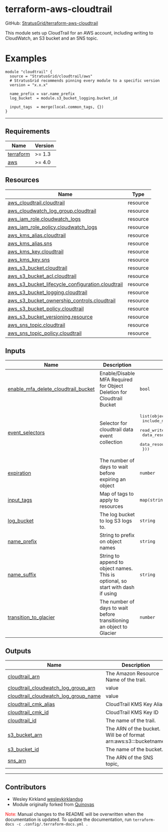 <!-- BEGIN_TF_DOCS -->
# terraform-aws-cloudtrail

GitHub: [StratusGrid/terraform-aws-cloudtrail](https://github.com/StratusGrid/terraform-aws-cloudtrail)

This module sets up CloudTrail for an AWS account, including writing to CloudWatch, an S3 bucket and an SNS topic.

# Examples

```hcl
module "cloudtrail" {
  source = "StratusGrid/cloudtrail/aws"
  # StratusGrid recommends pinning every module to a specific version
  version = "x.x.x"

  name_prefix = var.name_prefix
  log_bucket  = module.s3_bucket_logging.bucket_id

  input_tags  = merge(local.common_tags, {})
}
```

---

## Requirements

| Name | Version |
|------|---------|
| <a name="requirement_terraform"></a> [terraform](#requirement\_terraform) | >= 1.3 |
| <a name="requirement_aws"></a> [aws](#requirement\_aws) | >= 4.0 |

## Resources

| Name | Type |
|------|------|
| [aws_cloudtrail.cloudtrail](https://registry.terraform.io/providers/hashicorp/aws/latest/docs/resources/cloudtrail) | resource |
| [aws_cloudwatch_log_group.cloudtrail](https://registry.terraform.io/providers/hashicorp/aws/latest/docs/resources/cloudwatch_log_group) | resource |
| [aws_iam_role.cloudwatch_logs](https://registry.terraform.io/providers/hashicorp/aws/latest/docs/resources/iam_role) | resource |
| [aws_iam_role_policy.cloudwatch_logs](https://registry.terraform.io/providers/hashicorp/aws/latest/docs/resources/iam_role_policy) | resource |
| [aws_kms_alias.cloudtrail](https://registry.terraform.io/providers/hashicorp/aws/latest/docs/resources/kms_alias) | resource |
| [aws_kms_alias.sns](https://registry.terraform.io/providers/hashicorp/aws/latest/docs/resources/kms_alias) | resource |
| [aws_kms_key.cloudtrail](https://registry.terraform.io/providers/hashicorp/aws/latest/docs/resources/kms_key) | resource |
| [aws_kms_key.sns](https://registry.terraform.io/providers/hashicorp/aws/latest/docs/resources/kms_key) | resource |
| [aws_s3_bucket.cloudtrail](https://registry.terraform.io/providers/hashicorp/aws/latest/docs/resources/s3_bucket) | resource |
| [aws_s3_bucket_acl.cloudtrail](https://registry.terraform.io/providers/hashicorp/aws/latest/docs/resources/s3_bucket_acl) | resource |
| [aws_s3_bucket_lifecycle_configuration.cloudtrail](https://registry.terraform.io/providers/hashicorp/aws/latest/docs/resources/s3_bucket_lifecycle_configuration) | resource |
| [aws_s3_bucket_logging.cloudtrail](https://registry.terraform.io/providers/hashicorp/aws/latest/docs/resources/s3_bucket_logging) | resource |
| [aws_s3_bucket_ownership_controls.cloudtrail](https://registry.terraform.io/providers/hashicorp/aws/latest/docs/resources/s3_bucket_ownership_controls) | resource |
| [aws_s3_bucket_policy.cloudtrail](https://registry.terraform.io/providers/hashicorp/aws/latest/docs/resources/s3_bucket_policy) | resource |
| [aws_s3_bucket_versioning.resource](https://registry.terraform.io/providers/hashicorp/aws/latest/docs/resources/s3_bucket_versioning) | resource |
| [aws_sns_topic.cloudtrail](https://registry.terraform.io/providers/hashicorp/aws/latest/docs/resources/sns_topic) | resource |
| [aws_sns_topic_policy.cloudtrail](https://registry.terraform.io/providers/hashicorp/aws/latest/docs/resources/sns_topic_policy) | resource |

## Inputs

| Name | Description | Type | Default | Required |
|------|-------------|------|---------|:--------:|
| <a name="input_enable_mfa_delete_cloudtrail_bucket"></a> [enable\_mfa\_delete\_cloudtrail\_bucket](#input\_enable\_mfa\_delete\_cloudtrail\_bucket) | Enable/Disable MFA Required for Object Deletion for Cloudtrail Bucket | `bool` | `false` | no |
| <a name="input_event_selectors"></a> [event\_selectors](#input\_event\_selectors) | Selector for cloudtrail data event collection | <pre>list(object({<br>    include_management_events = bool<br>    read_write_type           = string<br>    data_resource_type        = string<br>    data_resource_values      = list(string)<br>  }))</pre> | `[]` | no |
| <a name="input_expiration"></a> [expiration](#input\_expiration) | The number of days to wait before expiring an object | `number` | `2557` | no |
| <a name="input_input_tags"></a> [input\_tags](#input\_input\_tags) | Map of tags to apply to resources | `map(string)` | `{}` | no |
| <a name="input_log_bucket"></a> [log\_bucket](#input\_log\_bucket) | The log bucket to log S3 logs to. | `string` | n/a | yes |
| <a name="input_name_prefix"></a> [name\_prefix](#input\_name\_prefix) | String to prefix on object names | `string` | n/a | yes |
| <a name="input_name_suffix"></a> [name\_suffix](#input\_name\_suffix) | String to append to object names. This is optional, so start with dash if using | `string` | `""` | no |
| <a name="input_transition_to_glacier"></a> [transition\_to\_glacier](#input\_transition\_to\_glacier) | The number of days to wait before transitioning an object to Glacier | `number` | `366` | no |

## Outputs

| Name | Description |
|------|-------------|
| <a name="output_cloudtrail_arn"></a> [cloudtrail\_arn](#output\_cloudtrail\_arn) | The Amazon Resource Name of the trail. |
| <a name="output_cloudtrail_cloudwatch_log_group_arn"></a> [cloudtrail\_cloudwatch\_log\_group\_arn](#output\_cloudtrail\_cloudwatch\_log\_group\_arn) | value |
| <a name="output_cloudtrail_cloudwatch_log_group_name"></a> [cloudtrail\_cloudwatch\_log\_group\_name](#output\_cloudtrail\_cloudwatch\_log\_group\_name) | value |
| <a name="output_cloudtrail_cmk_alias"></a> [cloudtrail\_cmk\_alias](#output\_cloudtrail\_cmk\_alias) | CloudTrail KMS Key Alias |
| <a name="output_cloudtrail_cmk_id"></a> [cloudtrail\_cmk\_id](#output\_cloudtrail\_cmk\_id) | CloudTrail KMS Key ID |
| <a name="output_cloudtrail_id"></a> [cloudtrail\_id](#output\_cloudtrail\_id) | The name of the trail. |
| <a name="output_s3_bucket_arn"></a> [s3\_bucket\_arn](#output\_s3\_bucket\_arn) | The ARN of the bucket. Will be of format arn:aws:s3:::bucketname. |
| <a name="output_s3_bucket_id"></a> [s3\_bucket\_id](#output\_s3\_bucket\_id) | The name of the bucket. |
| <a name="output_sns_arn"></a> [sns\_arn](#output\_sns\_arn) | The ARN of the SNS topic, |

---

## Contributors
- Wesley Kirkland [wesleykirklandsg](https://github.com/wesleykirklandsg)
- Module originally forked from [Quinovas](https://github.com/QuiNovas)

<span style="color:red">Note:</span> Manual changes to the README will be overwritten when the documentation is updated. To update the documentation, run `terraform-docs -c .config/.terraform-docs.yml .`
<!-- END_TF_DOCS -->
